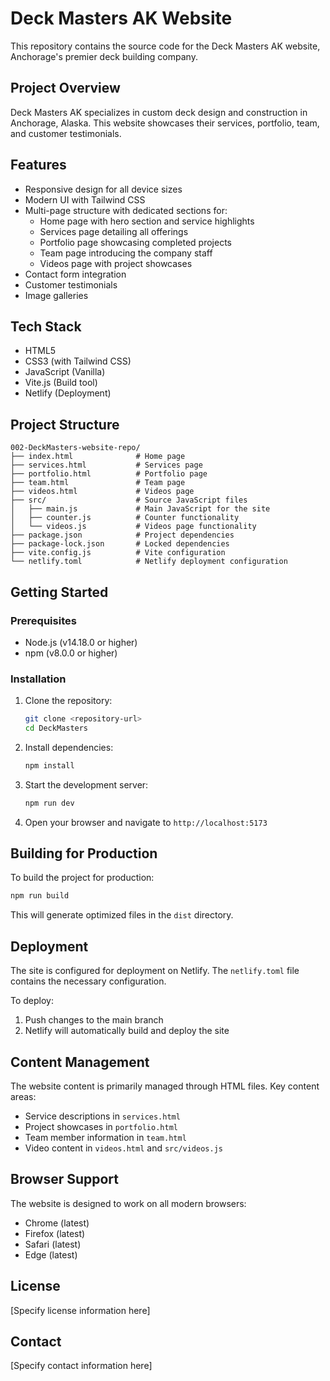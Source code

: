 # Deck Masters AK Website

This repository contains the source code for the Deck Masters AK website, Anchorage's premier deck building company.

## Project Overview

Deck Masters AK specializes in custom deck design and construction in Anchorage, Alaska. This website showcases their services, portfolio, team, and customer testimonials.

## Features

- Responsive design for all device sizes
- Modern UI with Tailwind CSS
- Multi-page structure with dedicated sections for:
  - Home page with hero section and service highlights
  - Services page detailing all offerings
  - Portfolio page showcasing completed projects
  - Team page introducing the company staff
  - Videos page with project showcases
- Contact form integration
- Customer testimonials
- Image galleries

## Tech Stack

- HTML5
- CSS3 (with Tailwind CSS)
- JavaScript (Vanilla)
- Vite.js (Build tool)
- Netlify (Deployment)

## Project Structure

```
002-DeckMasters-website-repo/
├── index.html              # Home page
├── services.html           # Services page
├── portfolio.html          # Portfolio page
├── team.html               # Team page
├── videos.html             # Videos page
├── src/                    # Source JavaScript files
│   ├── main.js             # Main JavaScript for the site
│   ├── counter.js          # Counter functionality
│   └── videos.js           # Videos page functionality
├── package.json            # Project dependencies
├── package-lock.json       # Locked dependencies
├── vite.config.js          # Vite configuration
└── netlify.toml            # Netlify deployment configuration
```

## Getting Started

### Prerequisites

- Node.js (v14.18.0 or higher)
- npm (v8.0.0 or higher)

### Installation

1. Clone the repository:

   ```bash
   git clone <repository-url>
   cd DeckMasters
   ```

2. Install dependencies:

   ```bash
   npm install
   ```

3. Start the development server:

   ```bash
   npm run dev
   ```

4. Open your browser and navigate to `http://localhost:5173`

## Building for Production

To build the project for production:

```bash
npm run build
```

This will generate optimized files in the `dist` directory.

## Deployment

The site is configured for deployment on Netlify. The `netlify.toml` file contains the necessary configuration.

To deploy:

1. Push changes to the main branch
2. Netlify will automatically build and deploy the site

## Content Management

The website content is primarily managed through HTML files. Key content areas:

- Service descriptions in `services.html`
- Project showcases in `portfolio.html`
- Team member information in `team.html`
- Video content in `videos.html` and `src/videos.js`

## Browser Support

The website is designed to work on all modern browsers:

- Chrome (latest)
- Firefox (latest)
- Safari (latest)
- Edge (latest)

## License

[Specify license information here]

## Contact

[Specify contact information here]
